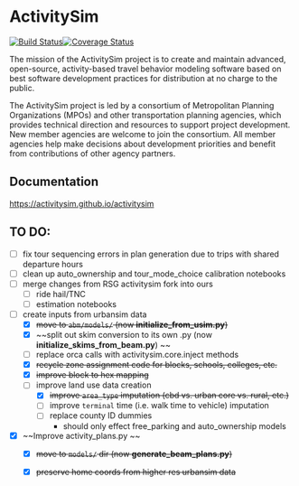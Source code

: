 ActivitySim
===========

[![Build Status](https://travis-ci.org/ActivitySim/activitysim.svg?branch=master)](https://travis-ci.org/ActivitySim/activitysim)[![Coverage Status](https://coveralls.io/repos/github/ActivitySim/activitysim/badge.svg?branch=master)](https://coveralls.io/github/ActivitySim/activitysim?branch=master)

The mission of the ActivitySim project is to create and maintain advanced, open-source, 
activity-based travel behavior modeling software based on best software development 
practices for distribution at no charge to the public.

The ActivitySim project is led by a consortium of Metropolitan Planning Organizations 
(MPOs) and other transportation planning agencies, which provides technical direction 
and resources to support project development. New member agencies are welcome to join 
the consortium. All member agencies help make decisions about development priorities 
and benefit from contributions of other agency partners. 

## Documentation

https://activitysim.github.io/activitysim  


## TO DO:
- [ ] fix tour sequencing errors in plan generation due to trips with shared departure hours
- [ ] clean up auto_ownership and tour_mode_choice calibration notebooks
- [ ] merge changes from RSG activitysim fork into ours
   - [ ] ride hail/TNC
   - [ ] estimation notebooks
- [ ] create inputs from urbansim data
   - [x] ~~move to `abm/models/` (now **initialize_from_usim.py**)~~
   - [x] ~~split out skim conversion to its own .py (now **initialize_skims_from_beam.py**) ~~
   - [ ] replace orca calls with activitysim.core.inject methods
   - [x] ~~recycle zone assignment code for blocks, schools, colleges, etc.~~
   - [x] ~~improve block to hex mapping~~
   - [ ] improve land use data creation
      - [x] ~~improve `area_type` imputation (cbd vs. urban core vs. rural, etc.)~~
      - [ ] improve `terminal` time (i.e. walk time to vehicle) imputation
      - [ ] replace county ID dummies
         - should only effect free_parking and auto_ownership models
- [x] ~~Improve activity_plans.py ~~
   - [x] ~~move to `models/` dir (now **generate_beam_plans.py**)~~
   - [x] ~~preserve home coords from higher res urbansim data~~

